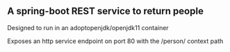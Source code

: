 ## A spring-boot REST service to return people

Designed to run in an adoptopenjdk/openjdk11 container

Exposes an http service endpoint on port 80 with the /person/ context path

